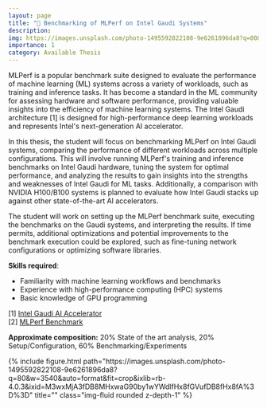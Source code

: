 ```yaml
---
layout: page
title: "🔬 Benchmarking of MLPerf on Intel Gaudi Systems"
description: 
img: https://images.unsplash.com/photo-1495592822108-9e6261896da8?q=80&w=3540&auto=format&fit=crop&ixlib=rb-4.0.3&ixid=M3wxMjA3fDB8MHxwaG90by1wYWdlfHx8fGVufDB8fHx8fA%3D%3D
importance: 1
category: Available Thesis
---
```


MLPerf is a popular benchmark suite designed to evaluate the performance of machine learning (ML) systems across a variety of workloads, such as training and inference tasks. It has become a standard in the ML community for assessing hardware and software performance, providing valuable insights into the efficiency of machine learning systems. The Intel Gaudi architecture [1] is designed for high-performance deep learning workloads and represents Intel's next-generation AI accelerator.

In this thesis, the student will focus on benchmarking MLPerf on Intel Gaudi systems, comparing the performance of different workloads across multiple configurations. This will involve running MLPerf's training and inference benchmarks on Intel Gaudi hardware, tuning the system for optimal performance, and analyzing the results to gain insights into the strengths and weaknesses of Intel Gaudi for ML tasks. Additionally, a comparison with NVIDIA H100/B100 systems is planned to evaluate how Intel Gaudi stacks up against other state-of-the-art AI accelerators.

The student will work on setting up the MLPerf benchmark suite, executing the benchmarks on the Gaudi systems, and interpreting the results. If time permits, additional optimizations and potential improvements to the benchmark execution could be explored, such as fine-tuning network configurations or optimizing software libraries.

**Skills required**:
- Familiarity with machine learning workflows and benchmarks
- Experience with high-performance computing (HPC) systems
- Basic knowledge of GPU programming

[1] <a href="https://www.intel.com/content/www/us/en/products/details/processors/ai-accelerators/gaudi-overview.html">Intel Gaudi AI Accelerator</a><br>
[2] <a href="https://mlperf.org/">MLPerf Benchmark</a><br>

<b>Approximate composition:</b> 20% State of the art analysis, 20% Setup/Configuration, 60% Benchmarking/Experiments  

<div class="row">
    <div class="col-sm mt-3 mt-md-0">
        {% include figure.html path="https://images.unsplash.com/photo-1495592822108-9e6261896da8?q=80&w=3540&auto=format&fit=crop&ixlib=rb-4.0.3&ixid=M3wxMjA3fDB8MHxwaG90by1wYWdlfHx8fGVufDB8fHx8fA%3D%3D" title="" class="img-fluid rounded z-depth-1" %}
    </div>
</div>
